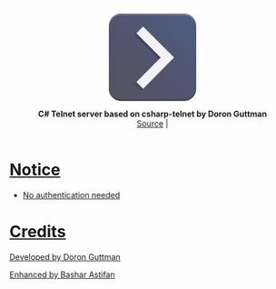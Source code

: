 <p align="center">
  <img src="assets/logo.png" width="176"><br>
  <b>C# Telnet server based on csharp-telnet by Doron Guttman</b><br>
  <a href="./src">Source</a> |
  <a href="https://github.com/doronguttman/csharp-telnet-server</a> 
  <br><br>
  <img src="assets/screen.jpg"><br><br>
</p>


# Notice

- No authentication needed


# Credits

Developed by Doron Guttman

Enhanced by Bashar Astifan